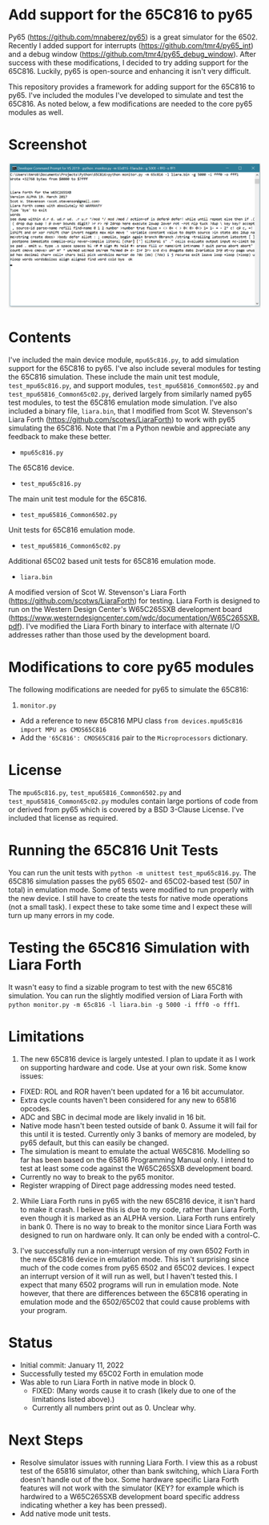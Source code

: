 # Add support for the 65C816 to py65

Py65 (https://github.com/mnaberez/py65) is a great simulator for the 6502.  Recently I added support for interrupts (https://github.com/tmr4/py65_int) and a debug window (https://github.com/tmr4/py65_debug_window).  After success with these modifications, I decided to try adding support for the 65C816. Luckily, py65 is open-source and enhancing it isn't very difficult.

This repository provides a framework for adding support for the 65C816 to py65.  I've included the modules I've developed to simulate and test the 65C816.  As noted below, a few modifications are needed to the core py65 modules as well.

# Screenshot

![Screenshot of py65 running Liara Forth on a simulated 65C816](img/py65_65c816.png)

# Contents

I've included the main device module, `mpu65c816.py`, to add simulation support for the 65C816 to py65.  I've also include several modules for testing the 65C816 simulation.  These include the main unit test module, `test_mpu65c816.py`, and support modules, `test_mpu65816_Common6502.py` and `test_mpu65816_Common65c02.py`, derived largely from similarly named py65 test modules, to test the 65C816 emulation mode simulation.  I've also included a binary file, `liara.bin`, that I modified from Scot W. Stevenson's Liara Forth (https://github.com/scotws/LiaraForth) to work with py65 simulating the 65C816.  Note that I'm a Python newbie and appreciate any feedback to make these better.

* `mpu65c816.py`

The 65C816 device.

* `test_mpu65c816.py`

The main unit test module for the 65C816.

* `test_mpu65816_Common6502.py`

Unit tests for 65C816 emulation mode.
  
* `test_mpu65816_Common65c02.py`

Additional 65C02 based unit tests for 65C816 emulation mode.

* `liara.bin`

A modified version of Scot W. Stevenson's Liara Forth (https://github.com/scotws/LiaraForth) for testing.  Liara Forth is designed to run on the Western Design Center's W65C265SXB development board (https://www.westerndesigncenter.com/wdc/documentation/W65C265SXB.pdf).  I've modified the Liara Forth binary to interface with alternate I/O addresses rather than those used by the development board.

# Modifications to core py65 modules

The following modifications are needed for py65 to simulate the 65C816:

1. `monitor.py`

* Add a reference to new 65C816 MPU class `from devices.mpu65c816 import MPU as CMOS65C816`
* Add the `'65C816': CMOS65C816` pair to the `Microprocessors` dictionary.

# License

The `mpu65c816.py`, `test_mpu65816_Common6502.py` and `test_mpu65816_Common65c02.py` modules contain large portions of code from or derived from py65 which is covered by a BSD 3-Clause License.  I've included that license as required.

# Running the 65C816 Unit Tests

You can run the unit tests with `python -m unittest test_mpu65c816.py`.  The 65C816 simulation passes the py65 6502- and 65C02-based test (507 in total) in emulation mode.  Some of tests were modified to run properly with the new device.  I still have to create the tests for native mode operations (not a small task).  I expect these to take some time and I expect these will turn up many errors in my code.

# Testing the 65C816 Simulation with Liara Forth

It wasn't easy to find a sizable program to test with the new 65C816 simulation.  You can run the slightly modified version of Liara Forth with `python monitor.py -m 65c816 -l liara.bin -g 5000 -i fff0 -o fff1`.

# Limitations

1. The new 65C816 device is largely untested.  I plan to update it as I work on supporting hardware and code.  Use at your own risk.  Some know issues:

* FIXED: ROL and ROR haven't been updated for a 16 bit accumulator.
* Extra cycle counts haven't been considered for any new to 65816 opcodes.
* ADC and SBC in decimal mode are likely invalid in 16 bit.
* Native mode hasn't been tested outside of bank 0.  Assume it will fail for this until it is tested.  Currently only 3 banks of memory are modeled, by py65 default, but this can easily be changed.
* The simulation is meant to emulate the actual W65C816.  Modelling so far has been based on the 65816 Programming Manual only.  I intend to test at least some code against the W65C265SXB development board.
* Currently no way to break to the py65 monitor.
* Register wrapping of Direct page addressing modes need tested.

2. While Liara Forth runs in py65 with the new 65C816 device, it isn't hard to make it crash.  I believe this is due to my code, rather than Liara Forth, even though it is marked as an ALPHA version.  Liara Forth runs entirely in bank 0.  There is no way to break to the monitor since Liara Forth was designed to run on hardware only.  It can only be ended with a control-C.

3. I've successfully run a non-interrupt version of my own 6502 Forth in the new 65C816 device in emulation mode.  This isn't surprising since much of the code comes from py65 6502 and 65C02 devices.  I expect an interrupt version of it will run as well, but I haven't tested this.  I expect that many 6502 programs will run in emulation mode.  Note however, that there are differences between the 65C816 operating in emulation mode and the 6502/65C02 that could cause problems with your program.

# Status

* Initial commit: January 11, 2022
* Successfully tested my 65C02 Forth in emulation mode
* Was able to run Liara Forth in native mode in block 0.  
  * FIXED: (Many words cause it to crash (likely due to one of the limitations listed above).)
  * Currently all numbers print out as 0.  Unclear why.

# Next Steps

* Resolve simulator issues with running Liara Forth.  I view this as a robust test of the 65816 simulator, other than bank switching, which Liara Forth doesn't handle out of the box.  Some hardware specific Liara Forth features will not work with the simulator (KEY? for example which is hardwired to a W65C265SXB development board specific address indicating whether a key has been pressed).
* Add native mode unit tests.
